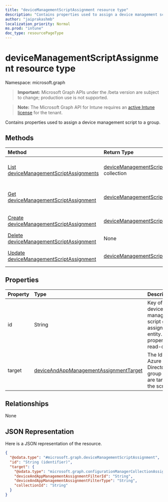 ```yaml
---
title: "deviceManagementScriptAssignment resource type"
description: "Contains properties used to assign a device management script to a group."
author: "jaiprakashmb"
localization_priority: Normal
ms.prod: "intune"
doc_type: resourcePageType
---
```


# deviceManagementScriptAssignment resource type

Namespace: microsoft.graph

> **Important:** Microsoft Graph APIs under the /beta version are subject to change; production use is not supported.

> **Note:** The Microsoft Graph API for Intune requires an [active Intune license](https://go.microsoft.com/fwlink/?linkid=839381) for the tenant.

Contains properties used to assign a device management script to a group.

## Methods
|Method|Return Type|Description|
|:---|:---|:---|
|[List deviceManagementScriptAssignments](../api/intune-devices-devicemanagementscriptassignment-list.md)|[deviceManagementScriptAssignment](../resources/intune-devices-devicemanagementscriptassignment.md) collection|List properties and relationships of the [deviceManagementScriptAssignment](../resources/intune-devices-devicemanagementscriptassignment.md) objects.|
|[Get deviceManagementScriptAssignment](../api/intune-devices-devicemanagementscriptassignment-get.md)|[deviceManagementScriptAssignment](../resources/intune-devices-devicemanagementscriptassignment.md)|Read properties and relationships of the [deviceManagementScriptAssignment](../resources/intune-devices-devicemanagementscriptassignment.md) object.|
|[Create deviceManagementScriptAssignment](../api/intune-devices-devicemanagementscriptassignment-create.md)|[deviceManagementScriptAssignment](../resources/intune-devices-devicemanagementscriptassignment.md)|Create a new [deviceManagementScriptAssignment](../resources/intune-devices-devicemanagementscriptassignment.md) object.|
|[Delete deviceManagementScriptAssignment](../api/intune-devices-devicemanagementscriptassignment-delete.md)|None|Deletes a [deviceManagementScriptAssignment](../resources/intune-devices-devicemanagementscriptassignment.md).|
|[Update deviceManagementScriptAssignment](../api/intune-devices-devicemanagementscriptassignment-update.md)|[deviceManagementScriptAssignment](../resources/intune-devices-devicemanagementscriptassignment.md)|Update the properties of a [deviceManagementScriptAssignment](../resources/intune-devices-devicemanagementscriptassignment.md) object.|

## Properties
|Property|Type|Description|
|:---|:---|:---|
|id|String|Key of the device management script group assignment entity. This property is read-only.|
|target|[deviceAndAppManagementAssignmentTarget](../resources/intune-shared-deviceandappmanagementassignmenttarget.md)|The Id of the Azure Active Directory group we are targeting the script to.|

## Relationships
None

## JSON Representation
Here is a JSON representation of the resource.
<!-- {
  "blockType": "resource",
  "keyProperty": "id",
  "@odata.type": "microsoft.graph.deviceManagementScriptAssignment"
}
-->
``` json
{
  "@odata.type": "#microsoft.graph.deviceManagementScriptAssignment",
  "id": "String (identifier)",
  "target": {
    "@odata.type": "microsoft.graph.configurationManagerCollectionAssignmentTarget",
    "deviceAndAppManagementAssignmentFilterId": "String",
    "deviceAndAppManagementAssignmentFilterType": "String",
    "collectionId": "String"
  }
}
```
